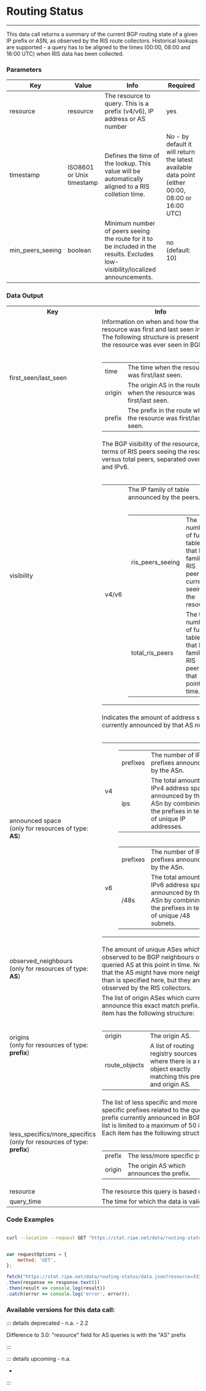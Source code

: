 # Routing Status
--------------

This data call returns a summary of the current BGP routing state of a given IP prefix or ASN, as observed by the RIS route collectors. Historical lookups are supported - a query has to be aligned to the times (00:00, 08:00 and 16:00 UTC) when RIS data has been collected.

<RestRepl :baseUrl="`/data/`+$page.relativePath.split('/')[1].split('.md')[0]+`/data.json`" method="GET" :searchParams="{ resource: 'AS3333' }"/>

### Parameters

| Key | Value | Info | Required |
| --- | --- | --- | --- |
| resource | resource | The resource to query. This is a prefix (v4/v6), IP address or AS number | yes |
| timestamp | ISO8601 or Unix timestamp | Defines the time of the lookup. This value will be automatically aligned to a RIS colletion time. | No - by default it will return the latest available data point (either 00:00, 08:00 or 16:00 UTC) |
| min\_peers\_seeing | boolean | Minimum number of peers seeing the route for it to be included in the results. Excludes low-visibility/localized announcements. | no (default: 10) |

### Data Output

<table>
<tbody>
	<tr>
		<th>
			Key
		</th>
		<th>
			Info
		</th>
	</tr>
	<tr>
		<td>
			first_seen/last_seen
		</td>
		<td>
			Information on when and how the resource was first and last seen in BGP. The following structure is present <b>only</b> if the resource was ever seen in BGP.
	        <br><br>
	        <table>
	            <tr>
	                <td>time</td>
	                <td>The time when the resource was first/last seen.</td>     
	            </tr>
	            <tr>
	                <td>origin</td>
	                <td>The origin AS in the route when the resource was first/last seen.</td>     
	            </tr>
	            <tr>
	                <td>prefix</td>
	                <td>The prefix in the route when the resource was first/last seen.</td>     
	            </tr>
	        </table>
		</td>
	</tr>
	<tr>
		<td>
			visibility
		</td>
		<td>
			 The BGP visibility of the resource, in terms of RIS peers seeing the resource versus total peers, separated over IPv4 and IPv6.
	         <br><br>
	         <table>
	              <tr>
	                  <td>
	                  	v4/v6
	                  </td>
	                  <td>
	                  	The IP family of table announced by the peers.
	                  	<br><br>
	                  	<table>
			                <tr>
			                    <td>ris_peers_seeing</td>
			                    <td>The number of full-table (of that IP family) RIS peers currently seeing the resource.</td>     
			                </tr>
			                <tr>
			                    <td>total_ris_peers</td>
			                    <td>The total number of full-table (of that IP family) RIS peers, at that point in time.</td>     
			                </tr>
			            </table>
	                  </td>
	              </tr>
	         </table>
		</td>
	</tr>
	<tr>
		<td>
			announced space
			<br>(only for resources of type: <b>AS</b>)	
		</td>
		<td>
			Indicates the amount of address space currently announced by that AS number.
	        <br><br>
	        <table>
	            <tr>
	                <td>v4</td>
	                <td>
	                  	<table>
			                <tr>
			                    <td>prefixes</td>
			                    <td>The number of IPv4 prefixes announced by the ASn.</td>     
			                </tr>
			                <tr>
			                    <td>ips</td>
			                    <td>The total amount of IPv4 address space announced by the ASn by combining all the prefixes in terms of unique IP addresses.</td>     
			                </tr>
			            </table>
	                </td>
	            </tr>
	            <tr>
	           		<td>v6</td>
	                <td>
	                  	<table>
			                <tr>
			                    <td>prefixes</td>
			                    <td>The number of IPv6 prefixes announced by the ASn.</td>     
			                </tr>
			                <tr>
			                    <td>/48s</td>
			                    <td>The total amount of IPv6 address space announced by the ASn by combining all the prefixes in terms of unique /48 subnets.</td>     
			                </tr>
			            </table>
	                </td>
	            </tr>
	        </table>
		</td>
	</tr>
	<tr>
	    <td>
	        observed_neighbours
	        <br>(only for resources of type: <b>AS</b>)
	    </td>
	    <td>
	        The amount of unique ASes which are observed to be BGP neighbours of the queried AS at this point in time. Note that the AS might have more neighbours than is specified here, but they are not observed by the RIS collectors. 
	    </td>
	</tr>
	<tr>
		<td>
			origins
			<br>(only for resources of type: <b>prefix</b>)
		</td>
		<td>
			 The list of origin ASes which currently announce this exact match prefix. Each item has the following structure:
	         <br><br>
	         <table>
	              <tr>
	                  <td>
	                  	origin
	                  </td>
	                  <td>
	                  	The origin AS.
	                  </td>
	              </tr>
	              <tr>
	                  <td>
	                  	route_objects
	                  </td>
	                  <td>
	                  	A list of routing registry sources where there is a route object exactly matching this prefix and origin AS.
	                  </td>
	              </tr>
	         </table>
		</td>
	</tr>
		<tr>
		<td>
			less_specifics/more_specifics
			<br>(only for resources of type: <b>prefix</b>)
		</td>
		<td>
			 The list of less specific and more specific prefixes related to the queries prefix currently announced in BGP. Each list is limited to a maximum of 50 items. Each item has the following structure:
	         <br><br>
	         <table>
	              <tr>
	                  <td>
	                  	prefix
	                  </td>
	                  <td>
	                  	The less/more specific prefix.
	                  </td>
	              </tr>
	              <tr>
	                  <td>
	                  	origin
	                  </td>
	                  <td>
	                  	The origin AS which announces the prefix.
	                  </td>
	              </tr>
	         </table>
		</td>
	</tr>
	<tr>
	    <td>
	        resource
	    </td>
	    <td>
	        The resource this query is based on.
	    </td>
	</tr>
	<tr>
	    <td>
	        query_time
	    </td>
	    <td>
	        The time for which the data is valid.
	    </td>
	</tr>
</tbody>
</table>

### Code Examples
<CodeGroup>
<CodeGroupItem title="cURL">

```bash

curl --location --request GET "https://stat.ripe.net/data/routing-status/data.json?resource=3333"


```

</CodeGroupItem>

<CodeGroupItem title="JS">

```js

var requestOptions = {
	method: 'GET',
};

fetch("https://stat.ripe.net/data/routing-status/data.json?resource=3333", requestOptions)
.then(response => response.text())
.then(result => console.log(result))
.catch(error => console.log('error', error));


```

</CodeGroupItem>
</CodeGroup>

### Available versions for this data call:

::: details deprecated - n.a. - 2.2

Difference to 3.0: "resource" field for AS queries is with the "AS" prefix

:::

::: details upcoming - n.a.

-

:::